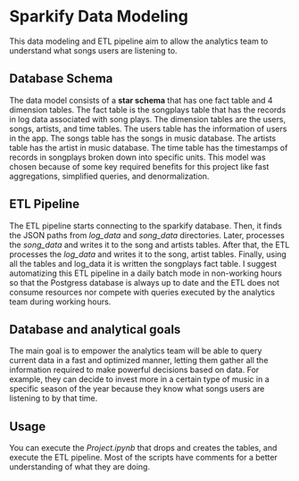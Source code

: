 # Sparkify Data Modeling

This data modeling and ETL pipeline aim to allow the analytics team to understand what songs users are listening to.


## Database Schema

The data model consists of a **star schema** that has one fact table and 4 dimension tables. The fact table is the songplays table that has the records in log data associated with song plays. The dimension tables are the users, songs, artists, and time tables. The users table has the information of users in the app. The songs table has the songs in music database. The artists table has the artist in music database. The time table has the timestamps of records in songplays broken down into specific units. This model was chosen because of some key required benefits for this project like fast aggregations, simplified queries, and denormalization.

## ETL Pipeline

The ETL pipeline starts connecting to the sparkify database. Then, it finds the JSON paths from *log_data* and *song_data* directories. Later, processes the *song_data* and writes it to the song and artists tables. After that, the ETL processes the *log_data* and writes it to the song, artist tables. Finally, using all the tables and log_data it is written the songplays fact table. I suggest automatizing this ETL pipeline in a daily batch mode in non-working hours so that the Postgress database is always up to date and the ETL does not consume resources nor compete with queries executed by the analytics team during working hours.

## Database and analytical goals

The main goal is to empower the analytics team will be able to query current data in a fast and optimized manner, letting them gather all the information required to make powerful decisions based on data. For example, they can decide to invest more in a certain type of music in a specific season of the year because they know what songs users are listening to by that time.

## Usage

You can execute the *Project.ipynb* that drops and creates the tables, and execute the ETL pipeline. Most of the scripts have comments for a better understanding of what they are doing.